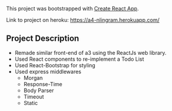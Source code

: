 This project was bootstrapped with [Create React App](https://github.com/facebook/create-react-app).

Link to project on heroku: https://a4-nlingram.herokuapp.com/

## Project Description

- Remade similar front-end of a3 using the ReactJs web library.
- Used React components to re-implement a Todo List
- Used React-Bootstrap for styling
- Used express middlewares
  - Morgan
  - Response-Time
  - Body Parser
  - Timeout
  - Static
